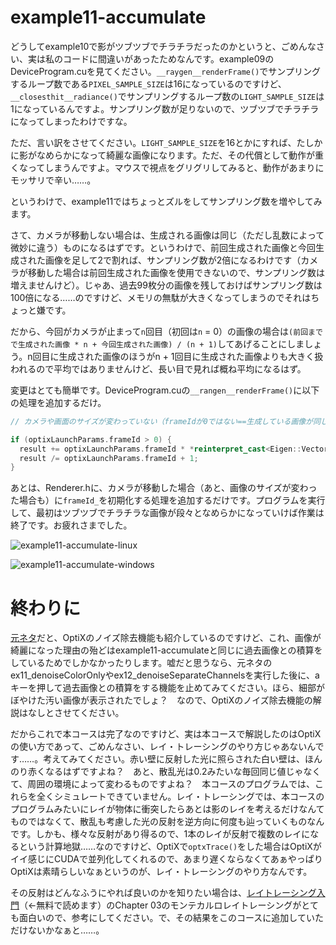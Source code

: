 # example11-accumulate

どうしてexample10で影がツブツブでチラチラだったのかというと、ごめんなさい、実は私のコードに間違いがあったためなんです。example09のDeviceProgram.cuを見てください。`__raygen__renderFrame()`でサンプリングするループ数である`PIXEL_SAMPLE_SIZE`は16になっているのですけど、`__closesthit__radiance()`でサンプリングするループ数の`LIGHT_SAMPLE_SIZE`は1になっているんですよ。サンプリング数が足りないので、ツブツブでチラチラになってしまったわけですな。

ただ、言い訳をさせてください。`LIGHT_SAMPLE_SIZE`を16とかにすれば、たしかに影がなめらかになって綺麗な画像になります。ただ、その代償として動作が重くなってしまうんですよ。マウスで視点をグリグリしてみると、動作があまりにモッサリで辛い……。

というわけで、example11ではちょっとズルをしてサンプリング数を増やしてみます。

さて、カメラが移動しない場合は、生成される画像は同じ（ただし乱数によって微妙に違う）ものになるはずです。というわけで、前回生成された画像と今回生成された画像を足して2で割れば、サンプリング数が2倍になるわけです（カメラが移動した場合は前回生成された画像を使用できないので、サンプリング数は増えませんけど）。じゃあ、過去99枚分の画像を残しておけばサンプリング数は100倍になる……のですけど、メモリの無駄が大きくなってしまうのでそれはちょっと嫌です。

だから、今回がカメラが止まって`n`回目（初回は`n` = 0）の画像の場合は`(前回までで生成された画像 * n + 今回生成された画像) / (n + 1)`してあげることにしましょう。n回目に生成された画像のほうがn + 1回目に生成された画像よりも大きく扱われるので平均ではありませんけど、長い目で見れば概ね平均になるはず。

変更はとても簡単です。DeviceProgram.cuの`__rangen__renderFrame()`に以下の処理を追加するだけ。

~~~c++
// カメラや画面のサイズが変わっていない（frameIdが0ではない==生成している画像が同じ）場合は、これまでの繰り返しで作成したピクセルの色と今回のピクセルの色の平均を取りをします。

if (optixLaunchParams.frameId > 0) {
  result += optixLaunchParams.frameId * *reinterpret_cast<Eigen::Vector3f *>(&optixLaunchParams.imageBuffer[x + y * optixGetLaunchDimensions().x]); // 今回のピクセルの色にこれまでの平均値をframeId（これまでに計算したピクセルの数）倍したものを足し合わせて、
  result /= optixLaunchParams.frameId + 1;                                                                                                          // frameId（これまでに計算したピクセルの数）+ 1（今回計算したピクセルの分）で割ります。
}
~~~

あとは、Renderer.hに、カメラが移動した場合（あと、画像のサイズが変わった場合も）に`frameId_`を初期化する処理を追加するだけです。プログラムを実行して、最初はツブツブでチラチラな画像が段々となめらかになっていけば作業は終了です。お疲れさまでした。

![example11-accumulate-linux]()

![example11-accumulate-windows]()

# 終わりに

[元ネタ](https://github.com/ingowald/optix7course)だと、OptiXのノイズ除去機能も紹介しているのですけど、これ、画像が綺麗になった理由の殆どはexample11-accumulateと同じに過去画像との積算をしているためでしかなかったりします。嘘だと思うなら、元ネタのex11_denoiseColorOnlyやex12_denoiseSeparateChannelsを実行した後に、aキーを押して過去画像との積算をする機能を止めてみてください。ほら、細部がぼやけた汚い画像が表示されたでしょ？　なので、OptiXのノイズ除去機能の解説はなしとさせてください。

だからこれで本コースは完了なのですけど、実は本コースで解説したのはOptiXの使い方であって、ごめんなさい、レイ・トレーシングのやり方じゃあないんです……。考えてみてください。赤い壁に反射した光に照らされた白い壁は、ほんのり赤くなるはずですよね？　あと、散乱光は0.2みたいな毎回同じ値じゃなくて、周囲の環境によって変わるものですよね？　本コースのプログラムでは、これらを全くシミュレートできていません。レイ・トレーシングでは、本コースのプログラムみたいにレイが物体に衝突したらあとは影のレイを考えるだけなんてものではなくて、散乱も考慮した光の反射を逆方向に何度も辿っていくものなんです。しかも、様々な反射があり得るので、1本のレイが反射で複数のレイになるという計算地獄……なのですけど、OptiXで`optxTrace()`をした場合はOptiXがイイ感じにCUDAで並列化してくれるので、あまり遅くならなくてあぁやっぱりOptiXは素晴らしいなぁというのが、レイ・トレーシングのやり方なんです。

その反射はどんなふうにやれば良いのかを知りたい場合は、[レイトレーシング入門](https://zenn.dev/mebiusbox/books/8d9c42883df9f6)（←無料で読めます）のChapter 03のモンテカルロレイトレーシングがとても面白いので、参考にしてください。で、その結果をこのコースに追加していただけないかなぁと……。
